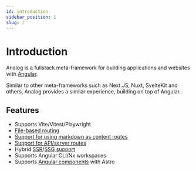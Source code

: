 ```yaml
---
id: introduction
sidebar_position: 1
slug: /
---
```


# Introduction

Analog is a fullstack meta-framework for building applications and websites with [Angular](https://angular.io).

Similar to other meta-frameworks such as Next.JS, Nuxt, SvelteKit and others, Analog provides a similar experience, building on top of Angular.

## Features

- Supports Vite/Vitest/Playwright
- [File-based routing](/docs/features/routing/overview)
- [Support for using markdown as content routes](/docs/features/routing/content)
- [Support for API/server routes](/docs/features/api/overview)
- Hybrid [SSR](/docs/features/server/server-side-rendering)/[SSG support](/docs/features/server/static-site-generation)
- Supports Angular CLI/Nx workspaces
- Supports [Angular components](/docs/packages/astro-angular/overview) with Astro
